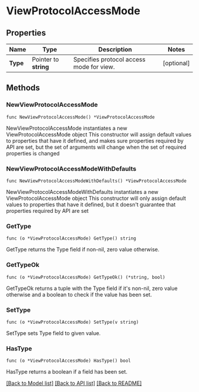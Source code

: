 # ViewProtocolAccessMode

## Properties

Name | Type | Description | Notes
------------ | ------------- | ------------- | -------------
**Type** | Pointer to **string** | Specifies protocol access mode for view. | [optional] 

## Methods

### NewViewProtocolAccessMode

`func NewViewProtocolAccessMode() *ViewProtocolAccessMode`

NewViewProtocolAccessMode instantiates a new ViewProtocolAccessMode object
This constructor will assign default values to properties that have it defined,
and makes sure properties required by API are set, but the set of arguments
will change when the set of required properties is changed

### NewViewProtocolAccessModeWithDefaults

`func NewViewProtocolAccessModeWithDefaults() *ViewProtocolAccessMode`

NewViewProtocolAccessModeWithDefaults instantiates a new ViewProtocolAccessMode object
This constructor will only assign default values to properties that have it defined,
but it doesn't guarantee that properties required by API are set

### GetType

`func (o *ViewProtocolAccessMode) GetType() string`

GetType returns the Type field if non-nil, zero value otherwise.

### GetTypeOk

`func (o *ViewProtocolAccessMode) GetTypeOk() (*string, bool)`

GetTypeOk returns a tuple with the Type field if it's non-nil, zero value otherwise
and a boolean to check if the value has been set.

### SetType

`func (o *ViewProtocolAccessMode) SetType(v string)`

SetType sets Type field to given value.

### HasType

`func (o *ViewProtocolAccessMode) HasType() bool`

HasType returns a boolean if a field has been set.


[[Back to Model list]](../README.md#documentation-for-models) [[Back to API list]](../README.md#documentation-for-api-endpoints) [[Back to README]](../README.md)


